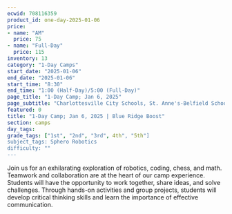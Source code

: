 ```yaml
---
ecwid: 708116359
product_id: one-day-2025-01-06
price:
- name: "AM"
  price: 75
- name: "Full-Day"
  price: 115
inventory: 13
category: "1-Day Camps"
start_date: "2025-01-06"
end_date: "2025-01-06"
start_time: "8:30"
end_time: "1:00 (Half-Day)/5:00 (Full-Day)"
page_title: "1-Day Camp; Jan 6, 2025"
page_subtitle: "Charlottesville City Schools, St. Anne's-Belfield School"
featured: 0
title: "1-Day Camp; Jan 6, 2025 | Blue Ridge Boost"
section: camps
day_tags: 
grade_tags: ["1st", "2nd", "3rd", 4th", "5th"]
subject_tags: Sphero Robotics
difficulty: ""
---
```

Join us for an exhilarating exploration of robotics, coding, chess, and math. Teamwork and collaboration are at the heart of our camp experience. Students will have the opportunity to work together, share ideas, and solve challenges. Through hands-on activities and group projects, students will develop critical thinking skills and learn the importance of effective communication.
